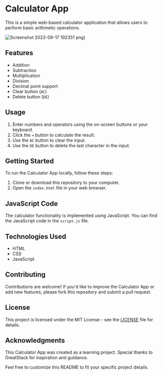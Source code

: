 # Calculator App

This is a simple web-based calculator application that allows users to perform basic arithmetic operations.

![Screenshot 2023-09-17 192351](https://github.com/YawBoah/Calculator/assets/126890146/85311743-0d78-446a-92ab-495043a25131)
png)

## Features
- Addition
- Subtraction
- Multiplication
- Division
- Decimal point support
- Clear button (`AC`)
- Delete button (`DE`)

## Usage
1. Enter numbers and operators using the on-screen buttons or your keyboard.
2. Click the `=` button to calculate the result.
3. Use the `AC` button to clear the input.
4. Use the `DE` button to delete the last character in the input.

## Getting Started
To run the Calculator App locally, follow these steps:

1. Clone or download this repository to your computer.
2. Open the `index.html` file in your web browser.

## JavaScript Code
The calculator functionality is implemented using JavaScript. You can find the JavaScript code in the `script.js` file.

## Technologies Used
- HTML
- CSS
- JavaScript

## Contributing
Contributions are welcome! If you'd like to improve the Calculator App or add new features, please fork this repository and submit a pull request.

## License

This project is licensed under the MIT License - see the [LICENSE](LICENSE) file for details.

## Acknowledgments

This Calculator App was created as a learning project. Special thanks to GreatStack for inspiration and guidance.

Feel free to customize this README to fit your specific project details.
